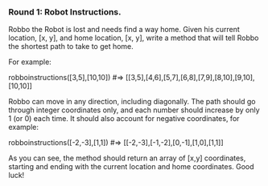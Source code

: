 ### Round 1: Robot Instructions.

Robbo the Robot is lost and needs find a way home. Given his current location, [x, y], and home location, [x, y], write a method that will tell Robbo the shortest path to take to get home.

For example:

robboinstructions([3,5],[10,10]) #=> [[3,5],[4,6],[5,7],[6,8],[7,9],[8,10],[9,10],[10,10]] 

Robbo can move in any direction, including diagonally. The path should go through integer coordinates only, and each number should increase by only 1 (or 0) each time. It should also account for negative coordinates, for example: 

robboinstructions([-2,-3],[1,1]) #=> [[-2,-3],[-1,-2],[0,-1],[1,0],[1,1]]

As you can see, the method should return an array of [x,y] coordinates, starting and ending with the current location and home coordinates. Good luck!
